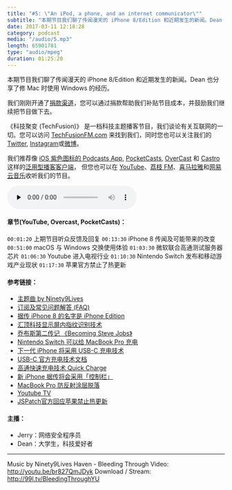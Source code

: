 ```yaml
---
title: "#5: \"An iPod, a phone, and an internet communicator\""
subtitle: "本期节目我们聊了传闻漫天的 iPhone 8/Edition 和近期发生的新闻。Dean 也分享了修 Mac 时使用 Windows 的经历。"
date: 2017-03-11 12:18:28
category: podcast
media: "/audio/5.mp3"
length: 65901781 
type: "audio/mpeg"
duration: 01:25:20
---
```


本期节目我们聊了传闻漫天的 iPhone 8/Edition 和近期发生的新闻。Dean 也分享了修 Mac 时使用 Windows 的经历。

我们刚刚开通了[捐款渠道](https://techfusionfm.com/donate)，您可以通过捐款帮助我们补贴节目成本，并鼓励我们继续把节目做下去。

《科技聚变 (TechFusion)》 是一档科技主题播客节目，我们谈论有关互联网的一切。您可以访问 [TechFusionFM.com](https://TechFusionFM.com) 来找到我们，同时您也可以关注我们的 [Twitter](http://twitter.com/TechFusionFM), [Instagram](https://www.instagram.com/techfusionfm/)或[微博](http://weibo.com/TechFusionFM)。

我们推荐像 [iOS 紫色图标的 Podcasts App](https://itunes.apple.com/cn/podcast/id1202658654), [PocketCasts](http://pca.st/podcast/28fcd200-cc7c-0134-10da-25324e2a541d), [OverCast](https://overcast.fm) 和 [Castro](http://supertop.co/castro/) 这样的[泛用型播客客户端](https://techfusionfm.com/faq)， 但您也可以在 [YouTube](https://www.youtube.com/channel/UC6uvHf21Tjm5lepw6P2Ki-Q)、[荔枝 FM](https://www.lizhi.fm/1494013/)、[喜马拉雅](http://www.ximalaya.com/72456289/album/6648521)和[网易云音乐](http://music.163.com/#/djradio?id=347498120)收听我们的节目。

<audio class="audioPlayer" controls preload="none" src="https://techfusionfm.com/audio/5.mp3"></audio>

#### 章节(YouTube, Overcast, PocketCasts)：

```00:01:20``` 上期节目听众反馈及回复
```00:13:30``` iPhone 8 传闻及可能带来的改变
```00:51:00``` macOS 与 Windows 交换使用体验
```01:03:30``` 微软联合高通测试服务器芯片
```01:06:30``` Youtube 进入电视行业
```01:10:30``` Nintendo Switch 发布和移动游戏产业现状
```01:17:30``` 苹果官方禁止了热更新

#### 参考链接：

- [主题曲 by Ninety9Lives](http://99l.tv/BleedingThroughYU)
- [订阅及常见问题解答 (FAQ)](https://techfusionfm.com/faq)
- [据传 iPhone 8 的名字是 iPhone Edition](https://www.macrumors.com/2017/03/08/iphone-8-iphone-edition-2017-launch/)
- [汇顶科技显示屏内指纹识别技术](http://g.pconline.com.cn/x/888/8888192.html)
- [乔布斯第二传记 《Becoming Steve Jobs》](https://en.wikipedia.org/wiki/Becoming_Steve_Jobs:_The_Evolution_of_a_Reckless_Upstart_into_a_Visionary_Leader)
- [Nintendo Switch 可以给 MacBook Pro 充电](https://www.macrumors.com/2017/03/02/nintendo-switch-usb-c-macbook-pro/)
- [下一代 iPhone 将采用 USB-C 充电技术](https://www.macrumors.com/2017/03/02/iphone-8-lightning-usb-c-power-delivery/)
- [USB-C 官方充电技术文档](http://www.usb.org/developers/powerdelivery/)
- [高通快速充电技术 Quick Charge](https://en.wikipedia.org/wiki/Quick_Charge)
- [新 iPhone 据传将会采用「控制栏」](https://www.macrumors.com/2017/03/05/how-home-button-function-bar-could-work-iphone-8/)
- [MacBook Pro 防反射涂层脱落](https://www.macrumors.com/2015/10/17/apple-mbp-ar-coating-quality-program-staingate/)
- [Youtube TV](https://tv.youtube.com/welcome/)
- [JSPatch官方回应苹果禁止热更新](http://jspatch.com/Docs/apple)

#### 主播：
- Jerry：网络安全程序员
- Dean：大学生，科技爱好者

---
Music by Ninety9Lives
Haven - Bleeding Through
Video: http://youtu.be/br827QmJDyk
Download / Stream: http://99l.tv/BleedingThroughYU
